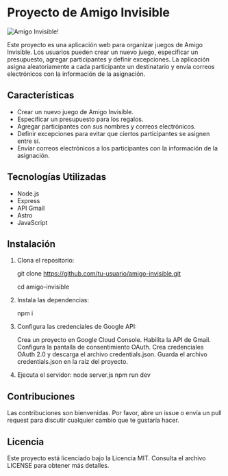 # Proyecto de Amigo Invisible

![Amigo Invisible!](https://github.com/user-attachments/assets/c930ede2-5132-42a3-89bd-2c5cee108ec2)

Este proyecto es una aplicación web para organizar juegos de Amigo Invisible. Los usuarios pueden crear un nuevo juego, especificar un presupuesto, agregar participantes y definir excepciones. La aplicación asigna aleatoriamente a cada participante un destinatario y envía correos electrónicos con la información de la asignación.

## Características

- Crear un nuevo juego de Amigo Invisible.
- Especificar un presupuesto para los regalos.
- Agregar participantes con sus nombres y correos electrónicos.
- Definir excepciones para evitar que ciertos participantes se asignen entre sí.
- Enviar correos electrónicos a los participantes con la información de la asignación.

## Tecnologías Utilizadas

- Node.js
- Express
- API Gmail
- Astro
- JavaScript

## Instalación

1. Clona el repositorio:

   git clone https://github.com/tu-usuario/amigo-invisible.git

   cd amigo-invisible

2. Instala las dependencias:

	npm i

3. Configura las credenciales de Google API:

	Crea un proyecto en Google Cloud Console.
	Habilita la API de Gmail.
	Configura la pantalla de consentimiento OAuth.
	Crea credenciales OAuth 2.0 y descarga el archivo credentials.json.
	Guarda el archivo credentials.json en la raíz del proyecto.

4. Ejecuta el servidor:
	node server.js
	npm run dev

## Contribuciones
Las contribuciones son bienvenidas. Por favor, abre un issue o envía un pull request para discutir cualquier cambio que te gustaría hacer.

## Licencia
Este proyecto está licenciado bajo la Licencia MIT. Consulta el archivo LICENSE para obtener más detalles.

